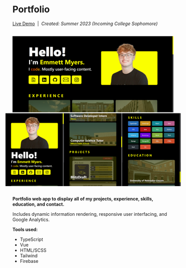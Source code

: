 # Portfolio

[Live Demo](https://emmettmyers.me)&nbsp;&nbsp;|&nbsp;&nbsp;<i>Created: Summer 2023 (Incoming College Sophomore)</i>

<br/>
<img src="frontend/public/siteExamples/port1.png" style="width: 550px"/>
<div style="display: flex; justify-content: center">
  <img src="frontend/public/siteExamples/port2.png" style="width: 183px"/>
  <img src="frontend/public/siteExamples/port3.png" style="width: 183px"/>
  <img src="frontend/public/siteExamples/port4.png" style="width: 183px"/>
</div>
<br/>

<b>Portfolio web app to display all of my projects, experience, skills, education, and contact.</b>
<p>Includes dynamic information rendering, responsive user interfacing, and Google Analytics.</p>
<b>Tools used:</b>
<ul>
  <li>TypeScript</li>
  <li>Vue</li>
  <li>HTML/SCSS</li>
  <li>Tailwind</li>
  <li>Firebase</li>
</ul>
